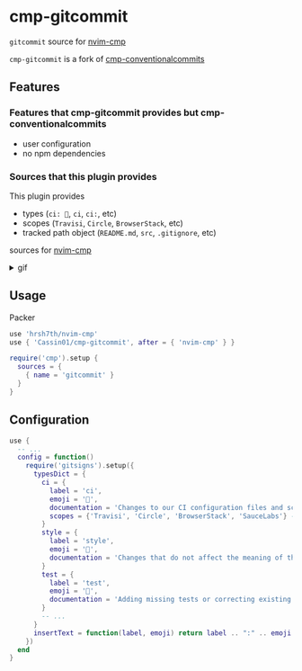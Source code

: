 # cmp-gitcommit

`gitcommit` source for [nvim-cmp](https://github.com/hrsh7th/nvim-cmp)

`cmp-gitcommit` is a fork of [cmp-conventionalcommits](https://github.com/davidsierradz/cmp-conventionalcommits)

## Features

### Features that cmp-gitcommit provides but cmp-conventionalcommits

- user configuration
- no npm dependencies

### Sources that this plugin provides

This plugin provides

- types (`ci: 👷`, `ci`, `ci:`, etc)
- scopes (`Travisi`, `Circle`, `BrowserStack`, etc)
- tracked path object (`README.md`, `src`, `.gitignore`, etc)

sources for [nvim-cmp](https://github.com/hrsh7th/nvim-cmp)

<details>
<summary>gif</summary>

![gif](https://github.com/Cassin01/cmp-gitcommit/blob/7e71945599a6c0db6caeb4b2045986af976d55ad/asset/commit.gif)

</details>

## Usage

Packer
```lua
use 'hrsh7th/nvim-cmp'
use { 'Cassin01/cmp-gitcommit', after = { 'nvim-cmp' } }
```

```lua
require('cmp').setup {
  sources = {
    { name = 'gitcommit' }
  }
}
```

## Configuration

```lua
use {
  -- ...
  config = function()
    require('gitsigns').setup({
      typesDict = {
        ci = {
          label = 'ci',
          emoji = '👷',
          documentation = 'Changes to our CI configuration files and scripts',
          scopes = {'Travisi', 'Circle', 'BrowserStack', 'SauceLabs'} -- FEATURE custom scopes !!
        }
        style = {
          label = 'style',
          emoji = '🎨',
          documentation = 'Changes that do not affect the meaning of the code',
        }
        test = {
          label = 'test',
          emoji = '🚨',
          documentation = 'Adding missing tests or correcting existing tests',
        }
        -- ...
      }
      insertText = function(label, emoji) return label .. ":" .. emoji .. ' ' end
    })
  end
}
```

